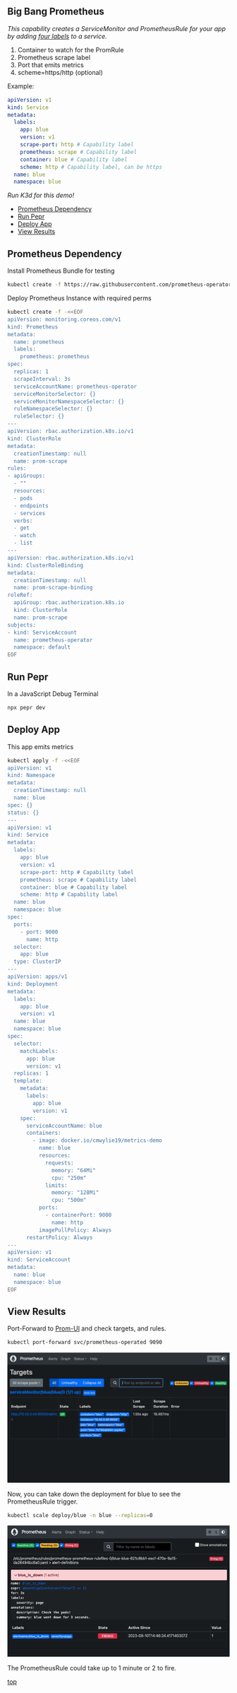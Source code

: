 ## Big Bang Prometheus

_This capability creates a ServiceMonitor and PrometheusRule for your app by adding [four labels](https://github.com/cmwylie19/bb-prometheus/blob/5f8ff9c2055d669b793340e575323140f67f7ee5/README.md?plain=1#L100) to a service._

1. Container to watch for the PromRule
2. Prometheus scrape label
3. Port that emits metrics 
4. scheme=https/http (optional)

Example:
```yaml
apiVersion: v1
kind: Service
metadata:
  labels:
    app: blue
    version: v1
    scrape-port: http # Capability label
    prometheus: scrape # Capability label
    container: blue # Capability label
    scheme: http # Capability label, can be https
  name: blue
  namespace: blue
  ```


_Run K3d for this demo!_

- [Prometheus Dependency](#prometheus-dependency)
- [Run Pepr](#run-pepr)
- [Deploy App](#deploy-app)
- [View Results](#view-results)

## Prometheus Dependency

Install Prometheus Bundle for testing

```bash
kubectl create -f https://raw.githubusercontent.com/prometheus-operator/prometheus-operator/main/bundle.yaml
```

Deploy Prometheus Instance with required perms

```bash
kubectl create -f -<<EOF
apiVersion: monitoring.coreos.com/v1
kind: Prometheus
metadata:
  name: prometheus
  labels:
    prometheus: prometheus
spec:
  replicas: 1
  scrapeInterval: 3s
  serviceAccountName: prometheus-operator
  serviceMonitorSelector: {}
  serviceMonitorNamespaceSelector: {}
  ruleNamespaceSelector: {}
  ruleSelector: {}
---
apiVersion: rbac.authorization.k8s.io/v1
kind: ClusterRole
metadata:
  creationTimestamp: null
  name: prom-scrape
rules:
- apiGroups:
  - ""
  resources:
  - pods
  - endpoints
  - services
  verbs:
  - get
  - watch
  - list
---
apiVersion: rbac.authorization.k8s.io/v1
kind: ClusterRoleBinding
metadata:
  creationTimestamp: null
  name: prom-scrape-binding
roleRef:
  apiGroup: rbac.authorization.k8s.io
  kind: ClusterRole
  name: prom-scrape
subjects:
- kind: ServiceAccount
  name: prometheus-operator
  namespace: default
EOF
```

## Run Pepr

In a JavaScript Debug Terminal

```bash
npx pepr dev
```

## Deploy App

This app emits metrics

```bash
kubectl apply -f -<<EOF
apiVersion: v1
kind: Namespace
metadata:
  creationTimestamp: null
  name: blue
spec: {}
status: {}
---
apiVersion: v1
kind: Service
metadata:
  labels:
    app: blue
    version: v1
    scrape-port: http # Capability label
    prometheus: scrape # Capability label
    container: blue # Capability label
    scheme: http # Capability label
  name: blue
  namespace: blue
spec:
  ports:
    - port: 9000
      name: http
  selector:
    app: blue
  type: ClusterIP
---
apiVersion: apps/v1
kind: Deployment
metadata:
  labels:
    app: blue
    version: v1
  name: blue
  namespace: blue
spec:
  selector:
    matchLabels:
      app: blue
      version: v1
  replicas: 1
  template:
    metadata:
      labels:
        app: blue
        version: v1
    spec:
      serviceAccountName: blue
      containers:
        - image: docker.io/cmwylie19/metrics-demo
          name: blue
          resources:
            requests:
              memory: "64Mi"
              cpu: "250m"
            limits:
              memory: "128Mi"
              cpu: "500m"
          ports:
            - containerPort: 9000
              name: http
          imagePullPolicy: Always
      restartPolicy: Always
---
apiVersion: v1
kind: ServiceAccount
metadata:
  name: blue
  namespace: blue
EOF
```

## View Results

Port-Forward to [Prom-UI](http://localhost:9090/targets?search=) and check targets, and rules.

```bash
kubectl port-forward svc/prometheus-operated 9090 
```
![targets.png](targets.png)  

Now, you can take down the deployment for blue to see the PrometheusRule trigger.

```bash
kubectl scale deploy/blue -n blue --replicas=0
```

![alerts.png](alerts.png)  

The PrometheusRule could take up to 1 minute or 2 to fire.

[top](#big-bang-prometheus)

